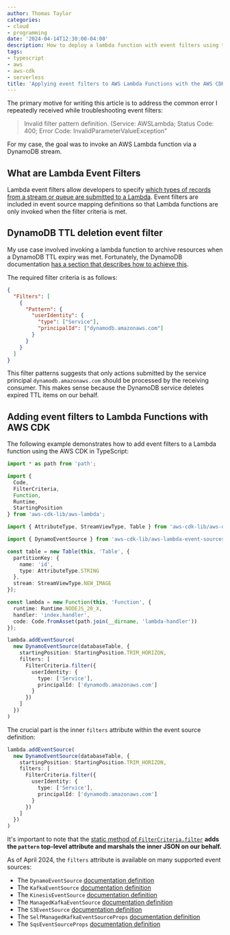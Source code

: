 ```yaml
---
author: Thomas Taylor
categories:
- cloud
- programming
date: '2024-04-14T12:30:00-04:00'
description: How to deploy a lambda function with event filters using the AWS CDK
tags:
- typescript
- aws
- aws-cdk
- serverless
title: 'Applying event filters to AWS Lambda Functions with the AWS CDK'
---
```


The primary motive for writing this article is to address the common error I repeatedly received while troubleshooting event filters:

> Invalid filter pattern definition. (Service: AWSLambda; Status Code: 400; Error Code: InvalidParameterValueException"

For my case, the goal was to invoke an AWS Lambda function via a DynamoDB stream.

## What are Lambda Event Filters

Lambda event filters allow developers to specify [which types of records from a stream or queue are submitted to a Lambda][1]. Event filters are included in event source mapping definitions so that Lambda functions are only invoked when the filter criteria is met.

## DynamoDB TTL deletion event filter

My use case involved invoking a lambda function to archive resources when a DynamoDB TTL expiry was met. Fortunately, the DynamoDB documentation [has a section that describes how to achieve this][2].

The required filter criteria is as follows:

```json
{
  "Filters": [
    {
      "Pattern": {
        "userIdentity": {
          "type": ["Service"],
          "principalId": ["dynamodb.amazonaws.com"]
        }
      }
    }
  ]
}
```

This filter patterns suggests that only actions submitted by the service principal `dynamodb.amazonaws.com` should be processed by the receiving consumer. This makes sense because the DynamoDB service deletes expired TTL items on our behalf.

## Adding event filters to Lambda Functions with AWS CDK

The following example demonstrates how to add event filters to a Lambda function using the AWS CDK in TypeScript:

```typescript
import * as path from 'path';

import { 
  Code, 
  FilterCriteria,
  Function,
  Runtime,
  StartingPosition
} from 'aws-cdk-lib/aws-lambda';

import { AttributeType, StreamViewType, Table } from 'aws-cdk-lib/aws-dynamodb';

import { DynamoEventSource } from 'aws-cdk-lib/aws-lambda-event-sources';

const table = new Table(this, 'Table', {
  partitionKey: {
    name: 'id',
    type: AttributeType.STRING
  },
  stream: StreamViewType.NEW_IMAGE
});

const lambda = new Function(this, 'Function', {
  runtime: Runtime.NODEJS_20_X,
  handler: 'index.handler',
  code: Code.fromAsset(path.join(__dirname, 'lambda-handler'))
});

lambda.addEventSource(
  new DynamoEventSource(databaseTable, {
    startingPosition: StartingPosition.TRIM_HORIZON,
    filters: [
      FilterCriteria.filter({
        userIdentity: {
          type: ['Service'],
          principalId: ['dynamodb.amazonaws.com']
        }
      })
    ]
  })
)
```

The crucial part is the inner `filters` attribute within the event source definition:

```typescript
lambda.addEventSource(
  new DynamoEventSource(databaseTable, {
    startingPosition: StartingPosition.TRIM_HORIZON,
    filters: [
      FilterCriteria.filter({
        userIdentity: {
          type: ['Service'],
          principalId: ['dynamodb.amazonaws.com']
        }
      })
    ]
  })
)
```

It's important to note that the [static method of `FilterCriteria.filter`][10] **adds the `pattern` top-level attribute and marshals the inner JSON on our behalf.**

As of April 2024, the `filters` attribute is available on many supported event sources:

- The `DynamoEventSource` [documentation definition][3]
- The `KafkaEventSource` [documentation definition][4]
- The `KinesisEventSource` [documentation definition][5]
- The `ManagedKafkaEventSource` [documentation definition][6]
- The `S3EventSource` [documentation definition][7]
- The `SelfManagedKafkaEventSourceProps` [documentation definition][8]
- The `SqsEventSourceProps` [documentation definition][9]

[1]: https://docs.aws.amazon.com/lambda/latest/dg/invocation-eventfiltering.html
[2]: https://docs.aws.amazon.com/amazondynamodb/latest/developerguide/time-to-live-ttl-streams.html#streams-archive-ttl-deleted-items
[3]: https://docs.aws.amazon.com/cdk/api/v2/docs/aws-cdk-lib.aws_lambda_event_sources.DynamoEventSourceProps.html
[4]: https://docs.aws.amazon.com/cdk/api/v2/docs/aws-cdk-lib.aws_lambda_event_sources.KafkaEventSourceProps.html
[5]: https://docs.aws.amazon.com/cdk/api/v2/docs/aws-cdk-lib.aws_lambda_event_sources.KinesisEventSourceProps.html
[6]: https://docs.aws.amazon.com/cdk/api/v2/docs/aws-cdk-lib.aws_lambda_event_sources.ManagedKafkaEventSourceProps.html
[7]: https://docs.aws.amazon.com/cdk/api/v2/docs/aws-cdk-lib.aws_lambda_event_sources.S3EventSourceProps.html
[8]: https://docs.aws.amazon.com/cdk/api/v2/docs/aws-cdk-lib.aws_lambda_event_sources.SelfManagedKafkaEventSourceProps.html
[9]: https://docs.aws.amazon.com/cdk/api/v2/docs/aws-cdk-lib.aws_lambda_event_sources.SqsEventSourceProps.html
[10]: https://github.com/aws/aws-cdk/blob/bb90b4ccdbddbbce08a7d6f1b7d7e625263a70cf/packages/aws-cdk-lib/aws-lambda/lib/event-source-filter.ts#L75